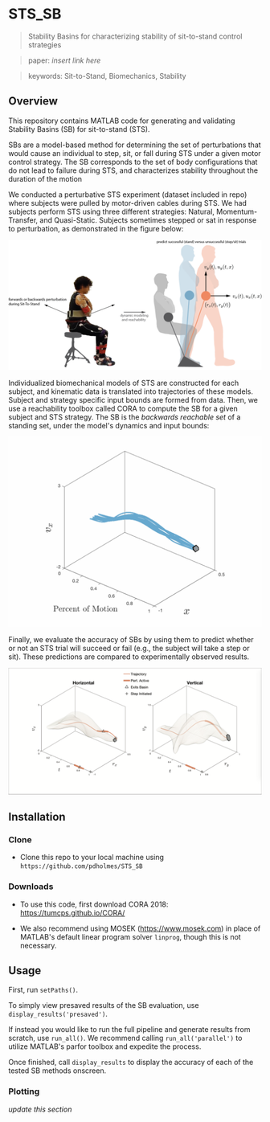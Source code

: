 # STS_SB

> Stability Basins for characterizing stability of sit-to-stand control strategies

> paper: *insert link here*

> keywords: Sit-to-Stand, Biomechanics, Stability

## Overview

This repository contains MATLAB code for generating and validating Stability Basins (SB) for sit-to-stand (STS).

SBs are a model-based method for determining the set of perturbations that would cause an individual to step, sit, or fall during STS under a given motor control strategy. The SB corresponds to the set of body configurations that do not lead to failure during STS, and characterizes stability throughout the duration of the motion

We conducted a perturbative STS experiment (dataset included in repo) where subjects were pulled by motor-driven cables during STS.
We had subjects perform STS using three different strategies: Natural, Momentum-Transfer, and Quasi-Static.
Subjects sometimes stepped or sat in response to perturbation, as demonstrated in the figure below:

![](https://github.com/pdholmes/STS_SB/blob/master/images/models.png "STS cartoon")

Individualized biomechanical models of STS are constructed for each subject, and kinematic data is translated into trajectories of these models.
Subject and strategy specific input bounds are formed from data.
Then, we use a reachability toolbox called CORA to compute the SB for a given subject and STS strategy.
The SB is the *backwards reachable set* of a standing set, under the model's dynamics and input bounds:

![](https://github.com/pdholmes/STS_SB/blob/master/images/backprop_x.gif "BRS")

Finally, we evaluate the accuracy of SBs by using them to predict whether or not an STS trial will succeed or fail (e.g., the subject will take a step or sit).
These predictions are compared to experimentally observed results.

![](https://github.com/pdholmes/STS_SB/blob/master/images/JRSI_basin_step.png "SB predicts step will occur")

## Installation
### Clone
- Clone this repo to your local machine using `https://github.com/pdholmes/STS_SB`
### Downloads
- To use this code, first download CORA 2018: https://tumcps.github.io/CORA/

- We also recommend using MOSEK (https://www.mosek.com) in place of MATLAB's default linear program solver `linprog`, though this is not necessary.

## Usage
First, run `setPaths()`.


To simply view presaved results of the SB evaluation, use `display_results('presaved')`.

If instead you would like to run the full pipeline and generate results from scratch, use `run_all()`.
We recommend calling `run_all('parallel')` to utilize MATLAB's parfor toolbox and expedite the process.

Once finished, call `display_results` to display the accuracy of each of the tested SB methods onscreen.

### Plotting
*update this section*
